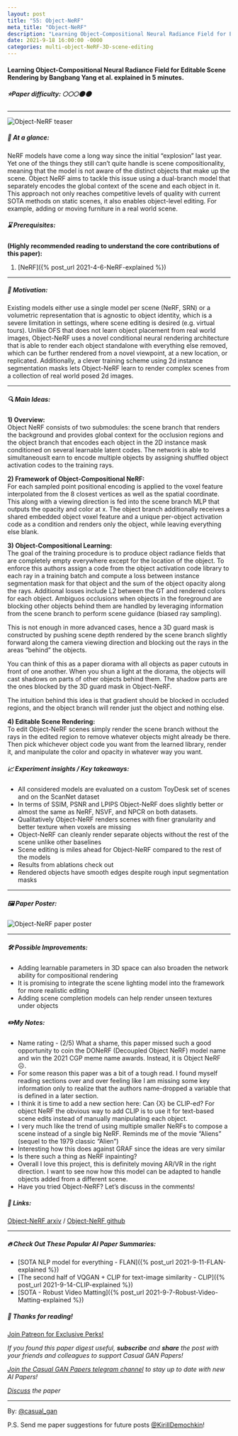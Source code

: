 ```yaml
---
layout: post
title: "55: Object-NeRF"
meta_title: "Object-NeRF"
description: "Learning Object-Compositional Neural Radiance Field for Editable Scene Rendering by Bangbang Yang et al. explained in 5 minutes."
date: 2021-9-18 16:00:00 -0000
categories: multi-object-NeRF-3D-scene-editing
---
```


#### Learning Object-Compositional Neural Radiance Field for Editable Scene Rendering by Bangbang Yang et al. explained in 5 minutes.

##### ⭐️Paper difficulty: 🌕🌕🌕🌑🌑

***

![Object-NeRF teaser](/assets/images/objectnerf_teaser.gif "Object-NeRF Teaser")

##### 🎯 At a glance:

NeRF models have come a long way since the initial “explosion” last year. Yet one of the things they still can’t quite handle is scene compositionality, meaning that the model is not aware of the distinct objects that make up the scene. Object NeRF aims to tackle this issue using a dual-branch model that separately encodes the global context of the scene and each object in it. This approach not only reaches competitive levels of quality with current SOTA methods on static scenes, it also enables object-level editing. For example, adding or moving furniture in a real world scene.

##### ⌛️ Prerequisites:

**(Highly recommended reading to understand the core contributions of this paper):**  
1) [NeRF]({% post_url 2021-4-6-NeRF-explained %})

***

##### 🚀 Motivation:

Existing models either use a single model per scene (NeRF, SRN) or a volumetric representation that is agnostic to object identity, which is a severe limitation in settings, where scene editing is desired (e.g. virtual tours). Unlike OFS that does not learn object placement from real world images, Object-NeRF uses a novel conditional neural rendering architecture that is able to render each object standalone with everything else removed, which can be further rendered from a novel viewpoint, at a new location, or replicated. Additionally, a clever training scheme using 2d instance segmentation masks lets Object-NeRF learn to render complex scenes from a collection of real world posed 2d images.

***

##### 🔍 Main Ideas:

**1) Overview:**  
Object NeRF consists of two submodules: the scene branch that renders the background and provides global context for the occlusion regions and the object branch that encodes each object in the 2D instance mask conditioned on several learnable latent codes. The network is able to simultaneouslt earn to encode multiple objects by assigning shuffled object activation codes to the training rays.

**2) Framework of Object-Compositional NeRF:**  
For each sampled point positional encoding is applied to the voxel feature interpolated from the 8 closest vertices as well as the spatial coordinate. This along with a viewing direction is fed into the scene branch MLP that outputs the opacity and color at x. The object branch additionally receives a shared embedded object voxel feature and a unique per-object activation code as a condition and renders only the object, while leaving everything else blank.

**3) Object-Compositional Learning:**  
The goal of the training procedure is to produce object radiance fields that are completely empty everywhere except for the location of the object. To enforce this authors assign a code from the object activation code library to each ray in a training batch and compute a loss between instance segmentation mask for that object and the sum of the object opacity along the rays. Additional losses include L2 between the GT and rendered colors for each object. Ambiguos occlusions when objects in the foreground are blocking other objects behind them are handled by leveraging information from the scene branch to perform scene guidance (biased ray sampling).

This is not enough in more advanced cases, hence a 3D guard mask is constructed by pushing scene depth rendered by the scene branch slightly forward along the camera viewing direction and blocking out the rays in the areas “behind” the objects.

You can think of this as a paper diorama with all objects as paper cutouts in front of one another. When you shun a light at the diorama, the objects will cast shadows on parts of other objects behind them. The shadow parts are the ones blocked by the 3D guard mask in Object-NeRF.

The intuition behind this idea is that gradient should be blocked in occluded regions, and the object branch will render just the object and nothing else.

**4) Editable Scene Rendering:**  
To edit Object-NeRF scenes simply render the scene branch without the rays in the edited region to remove whatever objects might already be there. Then pick whichever object code you want from the learned library, render it, and manipulate the color and opacity in whatever way you want.

##### 📈 Experiment insights / Key takeaways:

- All considered models are evaluated on a custom ToyDesk set of scenes and on the ScanNet dataset
- In terms of SSIM, PSNR and LPIPS Object-NeRF does slightly better or almost the same as NeRF, NSVF, and NPCR on both datasets.
- Qualitatively Object-NeRF renders scenes with finer granularity and better texture when voxels are missing
- Object-NeRF can cleanly render separate objects without the rest of the scene unlike other baselines
- Scene editing is miles ahead for Object-NeRF compared to the rest of the models
- Results from ablations check out
- Rendered objects have smooth edges despite rough input segmentation masks


***

##### 🖼️ Paper Poster:

![Object-NeRF paper poster](/assets/images/objectnerf.png "Object-NeRF Paper Poster")

***

##### 🛠 Possible Improvements:

- Adding learnable parameters in 3D space can also broaden the network ability for compositional rendering
- It is promising to integrate the scene lighting model into the framework for more realistic editing
- Adding scene completion models can help render unseen textures under objects

##### ✏️My Notes:

- Name rating - (2/5) What a shame, this paper missed such a good opportunity to coin the DONeRF (Decoupled Object NeRF) model name and win the 2021 CGP meme name awards. Instead, it is Object NeRF ☹️.
- For some reason this paper was a bit of a tough read. I found myself reading sections over and over feeling like I am missing some key information only to realize that the authors name-dropped a variable that is defined in a later section.
- I think it is time to add a new section here: Can {X} be CLIP-ed? For object NeRF the obvious way to add CLIP is to use it for text-based scene edits instead of manually manipulating each object.
- I very much like the trend of using multiple smaller NeRFs to compose a scene instead of a single big NeRF. Reminds me of the movie “Aliens” (sequel to the 1979 classic “Alien”)
- Interesting how this does against GRAF since the ideas are very similar
- Is there such a thing as NeRF inpainting?
- Overall I love this project, this is definitely moving AR/VR in the right direction. I want to see now how this model can be adapted to handle objects added from a different scene.
- Have you tried Object-NeRF? Let’s discuss in the comments!

##### 🔗 Links:
[Object-NeRF arxiv](http://www.cad.zju.edu.cn/home/gfzhang/papers/object_nerf/object_nerf.pdf) / [Object-NeRF github](https://github.com/zju3dv/object_nerf)

***

##### 🔥 Check Out These Popular AI Paper Summaries:
- [SOTA NLP model for everything - FLAN]({% post_url 2021-9-11-FLAN-explained %})
- [The second half of VQGAN + CLIP for text-image similarity - CLIP]({% post_url 2021-9-14-CLIP-explained %})
- [SOTA - Robust Video Matting]({% post_url 2021-9-7-Robust-Video-Matting-explained %})

##### 👋 Thanks for reading!
<a href="https://www.patreon.com/bePatron?u=53448948" data-patreon-widget-type="become-patron-button">Join Patreon for Exclusive Perks!</a><script async src="https://c6.patreon.com/becomePatronButton.bundle.js"></script>

*If you found this paper digest useful, **subscribe** and **share** the post with your friends and colleagues to support Casual GAN Papers!*

*[Join the Casual GAN Papers telegram channel](https://t.me/joinchat/KeutnzlvetRkZGZi) to stay up to date with new AI Papers!*

*[Discuss](https://t.me/casual_gans_chat) the paper*

***

By: [@casual_gan](https://t.me/joinchat/KeutnzlvetRkZGZi)

P.S. Send me paper suggestions for future posts
[@KirillDemochkin](mailto:kdemochkin@gmail.com)!
